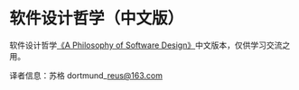 # 软件设计哲学（中文版）

软件设计哲学[《A Philosophy of Software Design》](https://dl.acm.org/doi/10.5555/3288797)中文版本，仅供学习交流之用。

译者信息：苏格 dortmund\_reus@163.com
